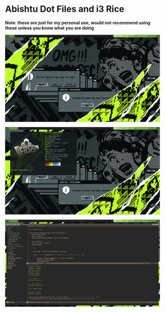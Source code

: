 # Abishtu Dot Files and i3 Rice
**Note: these are just for my personal use, would not recommend using these unless you know what you are doing**

![Desktop Plain](https://github.com/Abishtu/Abishtu-Dot-FIles/raw/main/desktop_plain.png)

![Neofetch](https://github.com/Abishtu/Abishtu-Dot-FIles/raw/main/neofetch_and_sysinfo.png)

![Vim](https://raw.githubusercontent.com/Abishtu/Abishtu-Dot-FIles/main/vim_show_off.png)
